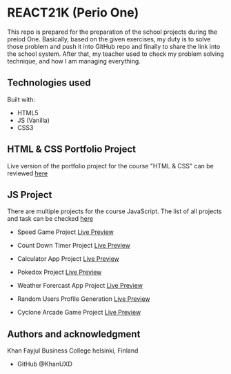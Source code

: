 # REACT21K (Perio One)

This repo is prepared for the preparation of the school projects during the preiod One. Basically, based on the given exercises, my duty is to solve those problem and push it into GitHub repo and finally to share the link into the school system. After that, my teacher used to check my problem solving technique, and how I am managing everything.

## Technologies used

Built with:

- HTML5
- JS (Vanilla)
- CSS3

## HTML & CSS Portfolio Project

Live version of the portfolio project for the course "HTML & CSS" can be reviewed [here](https://khanuxd.github.io/BCH_React21K/HTML5_CSS3/Portfolio_Part8/)

## JS Project

There are multiple projects for the course JavaScript. The list of all projects and task can be checked [here](https://github.com/khanuxd/BCH_React21K/tree/main/JS)

- Speed Game Project [Live Preview](https://khanuxd.github.io/BCH_React21K/JS/Margit/Speed_Game/)

- Count Down Timer Project [Live Preview](https://khanuxd.github.io/BCH_React21K/JS/JS/Margit/countDownTimer)

- Calculator App Project [Live Preview](https://khanuxd.github.io/BCH_React21K/JS/Hoang/Calculator_App)

- Pokedox Project [Live Preview](https://khanuxd.github.io/BCH_React21K/JS/Hoang/Pokemon_Project)

- Weather Forercast App Project [Live Preview](https://khanuxd.github.io/BCH_React21K/JS/Hoang/Weather_App)

- Random Users Profile Generation [Live Preview](https://khanuxd.github.io/BCH_React21K/JS/Hoang/Weather_App)

- Cyclone Arcade Game Project [Live Preview](https://khanuxd.github.io/BCH_React21K/JS/Hoang/Weather_App)

## Authors and acknowledgment

Khan Fayjul
Business College helsinki, Finland

- GitHub @KhanUXD
